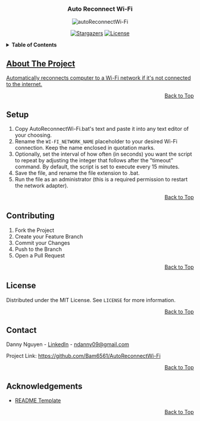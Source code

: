 <a name="top"></a>

<!-- LOGO -->
<div align="center">
  <h3>Auto Reconnect Wi-Fi</h3>
  <img src="https://i.ibb.co/C2Smk50/auto-Reconnect-Wi-Fi128x128.png" alt="autoReconnectWi-Fi"><br>
  
  [![Stargazers][stars-shield]][stars-url] [![License][license-shield]][license-url]
  
</div>

<!-- TABLE OF CONTENTS -->
<details> 
  <summary><b> Table of Contents </b></summary>
  <ol>
    <li><a href="#about-the-project"> About The Project </a></li>
    <li><a href="#setup"> Setup </a></li>
    <li><a href="#contributing"> Contributing </a></li>
    <li><a href="#license"> License </a></li>
    <li><a href="#contact"> Contact <a/></li>
    <li><a href="#acknowledgements"> Acknowledgements </li>
</details>
  
<!-- ABOUT THE PROJECT -->
## About The Project
Automatically reconnects computer to a Wi-Fi network if it's not connected to the internet.

<p align="right"><a href="#top">Back to Top</a></p>  
  
<!-- SETUP -->
## Setup
1. Copy AutoReconnectWi-Fi.bat's text and paste it into any text editor of your choosing.
3. Rename the `WI-FI_NETWORK_NAME` placeholder to your desired Wi-Fi connection. Keep the name enclosed in quotation marks.
4. Optionally, set the interval of how often (in seconds) you want the script to repeat by adjusting the integer that follows after the "timeout" command. By default, the script is set to execute every 15 minutes.
5. Save the file, and rename the file extension to .bat.
6. Run the file as an administrator (this is a required permission to restart the network adapter).

<p align="right"><a href="#top">Back to Top</a></p>  
  
<!-- CONTRIBUTING -->
## Contributing
1. Fork the Project
2. Create your Feature Branch
3. Commit your Changes
4. Push to the Branch
5. Open a Pull Request

<p align="right"><a href="#top">Back to Top</a></p>
  
<!-- LICENSE -->
## License
Distributed under the MIT License. See `LICENSE` for more information.

<p align="right"><a href="#top">Back to Top</a></p>
  
<!-- CONTACT -->
## Contact
Danny Nguyen - [LinkedIn](https://www.linkedin.com/in/ndanny09/) - ndanny09@gmail.com

Project Link: <https://github.com/Bam6561/AutoReconnectWi-Fi>

<p align="right"><a href="#top">Back to Top</a></p>  
  
<!-- ACKNOWLEDGEMENTS -->
## Acknowledgements
* [README Template](https://github.com/othneildrew/Best-README-Template)

<p align="right"><a href="#top">Back to Top</a></p>  
  
<!-- SHIELDS -->
[stars-shield]: https://img.shields.io/github/stars/Bam6561/AutoReconnectWi-Fi
[stars-url]: https://github.com/Bam6561/AutoReconnectWi-Fi/stargazers
[license-shield]: https://img.shields.io/github/license/Bam6561/AutoReconnectWi-Fi
[license-url]: https://github.com/Bam6561/AutoReconnectWi-Fi/blob/main/LICENSE
